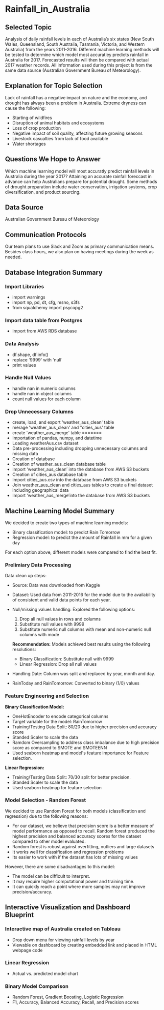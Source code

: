 # Rainfall_in_Australia

## Selected Topic 
Analysis of daily rainfall levels in each of Australia’s six states (New South Wales, Queensland, South Australia, Tasmania, Victoria, and Western Australia) from the years 2011-2016. Different machine learning methods will be tested to determine which model most accuratley predicts rainfall in Australia for 2017. Forecasted results will then be compared with actual 2017 weather records. All information used during this project is from the same data source (Australian Government Bureau of Meteorology). 

## Explanation for Topic Selection 
Lack of rainfall has a negative impact on nature and the economy, and drought has always been a problem in Australia. Extreme dryness can cause the following:

-	Starting of wildfires 
-	Disruption of animal habitats and ecosystems
-	Loss of crop production
-	Negative impact of soil quality, affecting future growing seasons
-	Livestock casualties from lack of food available
-	Water shortages

## Questions We Hope to Answer 
Which machine learning model will most accuratly predict rainfall levels in Australia during the year 2017? Attaining an accurate rainfall foreccast in advance can help Australians prepare for potential drought. Some methods of drought preparation include water conservation, irrigation systems, crop diversification, and product sourcing.

## Data Source 
Australian Government Bureau of Meteorology

## Communication Protocols
Our team plans to use Slack and Zoom as primary communication means. Besides class hours, we also plan on having meetings during the week as needed. 

## Database Integration Summary

### Import Libraries
- import warnings
- import np, pd, dt, cfg, msno, s3fs
- from squalchemy import psycopg2
### Import data table from Postgres
- Import from AWS RDS database
### Data Analysis
- df.shape, df.info()
- replace '9999' with 'null'
- print values
### Handle Null Values
- handle nan in numeric columns
- handle nan in object columns
- count null values for each column
### Drop Unnecessary Columns
- create, load, and export 'weather_aus_clean' table
- merage 'weather_aus_clean' and "cities_aus' table
- create 'weather_aus_merge' table
=======
- Importation of pandas, numpy, and datetime
- Loading weatherAus.csv dataset
- Data pre-processing including dropping unnecessary columns and missing data
- Creation of database
- Creation of weather_aus_clean database table
- Import ‘weather_aus_clean’ into the database from AWS S3 buckets
- Creation of cities_aus database table
- Import cities_aus.csv into the database from AWS S3 buckets
- Join weather_aus_clean and cities_aus tables to create a final dataset including geographical data
- Import ‘weather_aus_merge’into the database from AWS S3 buckets

## Machine Learning Model Summary
We decided to create two types of machine learning models:

- Binary classification model: to predict Rain Tomorrow
- Regression model: to predict the amount of Rainfall in mm for a given day

For each option above, different models were compared to find the best fit.

### Prelimiary Data Processing
Data clean up steps:
- Source: Data was downloaded from Kaggle
- Dataset: Used data from 2011-2016 for the model due to the availability of consistent and valid data points for each year.
- Null/missing values handling: Explored the following options:
    1)  Drop all null values in rows and columns
    2)  Substitute null values with 9999
    3)  Substitute numeric null columns with mean and non-numeric null columns with mode

    **Recommendation:**  Models achieved best results using the following resolutions:
    - Binary Classification: Substitute null with 9999
    - Linear Regression: Drop all null values

- Handling Date: Column was split and replaced by year, month and day.
- RainToday and RainTomorrow: Converted to binary (1/0) values

### Feature Engineering and Selection

**Binary Classification Model:** 
- OneHotEncoder to encode categorical columns
- Target variable for the model: RainTomorrow
- Training/Testing Data Split: 80/20 due to higher precision and accuracy score
- Standed Scaler to scale the data
- Ramdom Oversampling to address class imbalance due to high precision score as compared to SMOTE and SMOTEENN
- Used seaborn heatmap and model's feature importance for Feature selection.

**Linear Regression:**
- Training/Testing Data Split: 70/30 split for better precision.
- Standed Scaler to scale the data
- Used seaborn heatmap for feature selection

### Model Selection - Random Forest

We decided to use Random Forest for both models (classification and regression) due to the following reasons:
- For our dataset, we believe that precision score is a better measure of model performance as opposed to recall. Random forest produced the highest precision and balanced accuracy scores for the dataset compared to other model evaluated.
- Random forest is robust against overfitting, outliers and large datasets
- It works well for classification and regression problems
- Its easier to work with if the dataset has lots of missing values

However, there are some disadvantages to this model:
- The model can be difficult to interpret.
- It may require higher computational power and training time.
- It can quickly reach a point where more samples may not improve precision/accuracy.


## Interactive Visualization and Dashboard Blueprint
### Interactive map of Australia created on Tableau
- Drop down menu for viewing rainfall levels by year
- Viewable on dashboard by creating embedded link and placed in HTML webpage code
### Linear Regression
- Actual vs. predicted model chart
### Binary Model Comparison
- Random Forest, Gradient Boosting, Logistic Regression
- F1, Accuracy, Balanced Accuracy, Recall, and Precision scores






